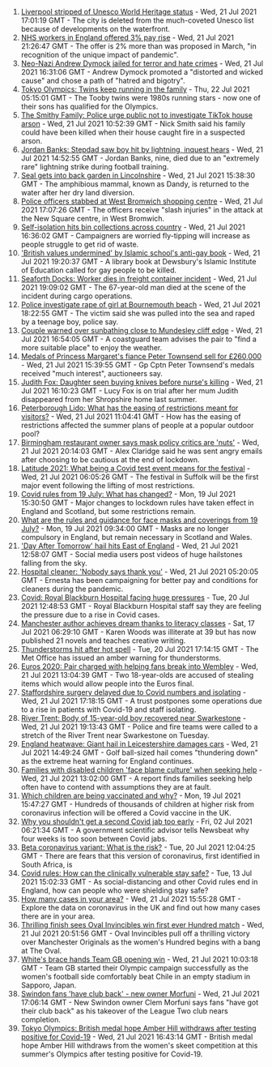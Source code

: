 1. [Liverpool stripped of Unesco World Heritage status](https://www.bbc.co.uk/news/uk-england-merseyside-57879475) - Wed, 21 Jul 2021 17:01:19 GMT - The city is deleted from the much-coveted Unesco list because of developments on the waterfront.
2. [NHS workers in England offered 3% pay rise](https://www.bbc.co.uk/news/health-57922712) - Wed, 21 Jul 2021 21:26:47 GMT - The offer is 2% more than was proposed in March, "in recognition of the unique impact of pandemic".
3. [Neo-Nazi Andrew Dymock jailed for terror and hate crimes](https://www.bbc.co.uk/news/uk-england-somerset-57920928) - Wed, 21 Jul 2021 16:31:06 GMT - Andrew Dymock promoted a "distorted and wicked cause" and chose a path of "hatred and bigotry".
4. [Tokyo Olympics: Twins keep running in the family](https://www.bbc.co.uk/news/uk-england-leicestershire-57847346) - Thu, 22 Jul 2021 05:15:01 GMT - The Tooby twins were 1980s running stars - now one of their sons has qualified for the Olympics.
5. [The Smithy Family: Police urge public not to investigate TikTok house arson](https://www.bbc.co.uk/news/uk-england-london-57915749) - Wed, 21 Jul 2021 10:52:39 GMT - Nick Smith said his family could have been killed when their house caught fire in a suspected arson.
6. [Jordan Banks: Stepdad saw boy hit by lightning, inquest hears](https://www.bbc.co.uk/news/uk-england-lancashire-57917009) - Wed, 21 Jul 2021 14:52:55 GMT - Jordan Banks, nine, died due to an "extremely rare" lightning strike during football training.
7. [Seal gets into back garden in Lincolnshire](https://www.bbc.co.uk/news/uk-england-lincolnshire-57916679) - Wed, 21 Jul 2021 15:38:30 GMT - The amphibious mammal, known as Dandy, is returned to the water after her dry land diversion.
8. [Police officers stabbed at West Bromwich shopping centre](https://www.bbc.co.uk/news/uk-england-birmingham-57918379) - Wed, 21 Jul 2021 17:07:26 GMT - The officers receive "slash injuries" in the attack at the New Square centre, in West Bromwich.
9. [Self-isolation hits bin collections across country](https://www.bbc.co.uk/news/uk-england-57908171) - Wed, 21 Jul 2021 16:36:02 GMT - Campaigners are worried fly-tipping will increase as people struggle to get rid of waste.
10. ['British values undermined' by Islamic school's anti-gay book](https://www.bbc.co.uk/news/uk-england-leeds-57923023) - Wed, 21 Jul 2021 19:20:37 GMT - A library book at Dewsbury's Islamic Institute of Education called for gay people to be killed.
11. [Seaforth Docks: Worker dies in freight container incident](https://www.bbc.co.uk/news/uk-england-merseyside-57922061) - Wed, 21 Jul 2021 19:09:02 GMT - The 67-year-old man died at the scene of the incident during cargo operations.
12. [Police investigate rape of girl at Bournemouth beach](https://www.bbc.co.uk/news/uk-england-dorset-57922141) - Wed, 21 Jul 2021 18:22:55 GMT - The victim said she was pulled into the sea and raped by a teenage boy, police say.
13. [Couple warned over sunbathing close to Mundesley cliff edge](https://www.bbc.co.uk/news/uk-england-norfolk-57919192) - Wed, 21 Jul 2021 16:54:05 GMT - A coastguard team advises the pair to "find a more suitable place" to enjoy the weather.
14. [Medals of Princess Margaret's fiance Peter Townsend sell for £260,000](https://www.bbc.co.uk/news/uk-england-devon-57917703) - Wed, 21 Jul 2021 15:39:55 GMT - Gp Cptn Peter Townsend's medals received "much interest", auctioneers say.
15. [Judith Fox: Daughter seen buying knives before nurse's killing](https://www.bbc.co.uk/news/uk-england-shropshire-57920250) - Wed, 21 Jul 2021 16:10:23 GMT - Lucy Fox is on trial after her mum Judith disappeared from her Shropshire home last summer.
16. [Peterborough Lido: What has the easing of restrictions meant for visitors?](https://www.bbc.co.uk/news/uk-england-cambridgeshire-57906928) - Wed, 21 Jul 2021 11:04:41 GMT - How has the easing of restrictions affected the summer plans of people at a popular outdoor pool?
17. [Birmingham restaurant owner says mask policy critics are 'nuts'](https://www.bbc.co.uk/news/uk-england-birmingham-57920395) - Wed, 21 Jul 2021 20:14:03 GMT - Alex Claridge said he was sent angry emails after choosing to be cautious at the end of lockdown.
18. [Latitude 2021: What being a Covid test event means for the festival](https://www.bbc.co.uk/news/uk-england-suffolk-57895625) - Wed, 21 Jul 2021 06:05:26 GMT - The festival in Suffolk will be the first major event following the lifting of most restrictions.
19. [Covid rules from 19 July: What has changed?](https://www.bbc.co.uk/news/explainers-52530518) - Mon, 19 Jul 2021 15:30:50 GMT - Major changes to lockdown rules have taken effect in England and Scotland, but some restrictions remain.
20. [What are the rules and guidance for face masks and coverings from 19 July?](https://www.bbc.co.uk/news/health-51205344) - Mon, 19 Jul 2021 09:34:00 GMT - Masks are no longer compulsory in England, but remain necessary in Scotland and Wales.
21. ['Day After Tomorrow' hail hits East of England](https://www.bbc.co.uk/news/uk-england-essex-57918556) - Wed, 21 Jul 2021 12:58:07 GMT - Social media users post videos of huge hailstones falling from the sky.
22. [Hospital cleaner: 'Nobody says thank you'](https://www.bbc.co.uk/news/uk-england-london-57909642) - Wed, 21 Jul 2021 05:20:05 GMT - Ernesta has been campaigning for better pay and conditions for cleaners during the pandemic.
23. [Covid: Royal Blackburn Hospital facing huge pressures](https://www.bbc.co.uk/news/uk-england-lancashire-57900021) - Tue, 20 Jul 2021 12:48:53 GMT - Royal Blackburn Hospital staff say they are feeling the pressure due to a rise in Covid cases.
24. [Manchester author achieves dream thanks to literacy classes](https://www.bbc.co.uk/news/uk-england-manchester-57867004) - Sat, 17 Jul 2021 06:29:10 GMT - Karen Woods was illiterate at 39 but has now published 21 novels and teaches creative writing.
25. [Thunderstorms hit after hot spell](https://www.bbc.co.uk/news/uk-england-essex-57909228) - Tue, 20 Jul 2021 17:14:15 GMT - The Met Office has issued an amber warning for thunderstorms.
26. [Euros 2020: Pair charged with helping fans break into Wembley](https://www.bbc.co.uk/news/uk-england-london-57914715) - Wed, 21 Jul 2021 13:04:39 GMT - Two 18-year-olds are accused of stealing items which would allow people into the Euros final.
27. [Staffordshire surgery delayed due to Covid numbers and isolating](https://www.bbc.co.uk/news/uk-england-stoke-staffordshire-57921246) - Wed, 21 Jul 2021 17:18:15 GMT - A trust postpones some operations due to a rise in patients with Covid-19 and staff isolating.
28. [River Trent: Body of 15-year-old boy recovered near Swarkestone](https://www.bbc.co.uk/news/uk-england-derbyshire-57919885) - Wed, 21 Jul 2021 19:13:43 GMT - Police and fire teams were called to a stretch of the River Trent near Swarkestone on Tuesday.
29. [England heatwave: Giant hail in Leicestershire damages cars](https://www.bbc.co.uk/news/uk-england-leicestershire-57909700) - Wed, 21 Jul 2021 14:49:24 GMT - Golf ball-sized hail comes "thundering down" as the extreme heat warning for England continues.
30. [Families with disabled children 'face blame culture' when seeking help](https://www.bbc.co.uk/news/uk-england-leeds-57915086) - Wed, 21 Jul 2021 13:02:00 GMT - A report finds families seeking help often have to contend with assumptions they are at fault.
31. [Which children are being vaccinated and why?](https://www.bbc.co.uk/news/health-57888429) - Mon, 19 Jul 2021 15:47:27 GMT - Hundreds of thousands of children at higher risk from coronavirus infection will be offered a Covid vaccine in the UK.
32. [Why you shouldn't get a second Covid jab too early](https://www.bbc.co.uk/news/newsbeat-57682233) - Fri, 02 Jul 2021 06:21:34 GMT - A government scientific advisor tells Newsbeat why four weeks is too soon between Covid jabs.
33. [Beta coronavirus variant: What is the risk?](https://www.bbc.co.uk/news/health-55534727) - Tue, 20 Jul 2021 12:04:25 GMT - There are fears that this version of coronavirus, first identified in South Africa, is
34. [Covid rules: How can the clinically vulnerable stay safe?](https://www.bbc.co.uk/news/health-51997151) - Tue, 13 Jul 2021 15:02:33 GMT - As social-distancing and other Covid rules end in England, how can people who were shielding stay safe?
35. [How many cases in your area?](https://www.bbc.co.uk/news/uk-51768274) - Wed, 21 Jul 2021 15:55:28 GMT - Explore the data on coronavirus in the UK and find out how many cases there are in your area.
36. [Thrilling finish sees Oval Invincibles win first ever Hundred match](https://www.bbc.co.uk/sport/cricket/57923193) - Wed, 21 Jul 2021 20:51:56 GMT - Oval Invincibles pull off a thrilling victory over Manchester Originals as the women's Hundred begins with a bang at The Oval.
37. [White's brace hands Team GB opening win](https://www.bbc.co.uk/sport/football/57905236) - Wed, 21 Jul 2021 10:03:18 GMT - Team GB started their Olympic campaign successfully as the women's football side comfortably beat Chile in an empty stadium in Sapporo, Japan.
38. [Swindon fans 'have club back' - new owner Morfuni](https://www.bbc.co.uk/sport/football/57920562) - Wed, 21 Jul 2021 17:06:14 GMT - New Swindon owner Clem Morfuni says fans "have got their club back" as his takeover of the League Two club nears completion.
39. [Tokyo Olympics: British medal hope Amber Hill withdraws after testing positive for Covid-19](https://www.bbc.co.uk/sport/olympics/57917553) - Wed, 21 Jul 2021 16:43:14 GMT - British medal hope Amber Hill withdraws from the women's skeet competition at this summer's Olympics after testing positive for Covid-19.
